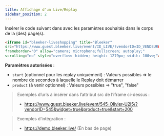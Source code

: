 ```yaml
---
title: Affichage d'un Live/Replay
sidebar_position: 2
---
```


Insérer le code suivant dans avec les paramètres souhaités dans le corps de la (des) page(s).

```html
<iframe id="bleeker-liveshopping" title="Bleeker" 
src="https://www.guest.bleeker.live/event/ID_LIVE/?vendorID=ID_VENDEUR&widget=true" 
frameborder="0" allow="camera; microphone;fullscreen; autoplay;" 
scrolling="no" style="overflow: hidden; height: 1279px; width: 100vw;"></iframe>
```

**Paramètres autorisées :**
* ```start``` (optionnel pour les replay uniquement) : Valeurs possibles => le nombre de secondes à laquelle le Replay doit démarrer
* ```product``` (à venir optionnel) : Valeurs possibles => "true", "false"

> Exemples d’urls à insérer dans l’attribut src de l’iframe ci-dessus : 
> * https://www.guest.bleeker.live/event/545-Olivier-U2I5/?vendorID=545&widget=true&product=true&start=200

> Exemples d’intégration :
> * https://demo.bleeker.live/  (En bas de page)



